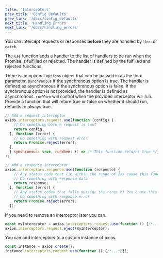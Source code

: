 ```yaml
---
title: 'Interceptors'
prev_title: 'Config Defaults'
prev_link: '/docs/config_defaults'
next_title: 'Handling Errors'
next_link: '/docs/handling_errors'
---
```


You can intercept requests or responses **before** they are handled by `then` or `catch`.

The `use` function adds a handler to the list of handlers to be run when the Promise is fulfilled or rejected. The handler is defined by the fulfilled and rejected functions.

There is an optional `options` object that can be passed in as the third parameter. `synchronous` if the synchronous option is true. The handler is defined as asynchronous if the synchronous option is false. If the synchronous option is not provided, the handler is defined as asynchronous. `runWhen` will control when the provided interceptor will run. Provide a function that will return true or false on whether it should run, defaults to always true.

```js
// Add a request interceptor
axios.interceptors.request.use(function (config) {
    // Do something before request is sent
    return config;
  }, function (error) {
    // Do something with request error
    return Promise.reject(error);
  },
  { synchronous: true, runWhen: () => /* This function returns true */}
);

// Add a response interceptor
axios.interceptors.response.use(function (response) {
    // Any status code that lie within the range of 2xx cause this function to trigger
    // Do something with response data
    return response;
  }, function (error) {
    // Any status codes that falls outside the range of 2xx cause this function to trigger
    // Do something with response error
    return Promise.reject(error);
  });
```

If you need to remove an interceptor later you can.

```js
const myInterceptor = axios.interceptors.request.use(function () {/*...*/});
axios.interceptors.request.eject(myInterceptor);
```

You can add interceptors to a custom instance of axios.

```js
const instance = axios.create();
instance.interceptors.request.use(function () {/*...*/});
```